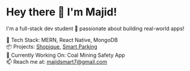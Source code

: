 # Hey there 👋 I'm Majid!
I'm a full-stack dev student 🚀 passionate about building real-world apps!

🔧 Tech Stack: MERN, React Native, MongoDB  
📦 Projects: [Shopique](https://github.com/majhus001/shopique), [Smart Parking](https://github.com/majhus001/parking-system)  
🎯 Currently Working On: Coal Mining Safety App  
📫 Reach me at: majidsmart7@gmail.com  

